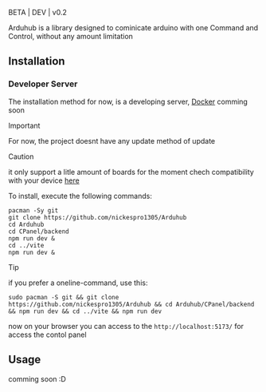 BETA | DEV | v0.2

Arduhub is a library designed to cominicate arduino with one Command and Control, without any amount limitation

## Installation
### Developer Server

The installation method for now, is a developing server, [Docker](https://www.docker.com/) comming soon

> [!IMPORTANT]
> For now, the project doesnt have any update method of update

> [!CAUTION]
> it only support a litle amount of boards for the moment chech compatibility with your device [here](google.com)

To install, execute the following commands:

```shell
pacman -Sy git
git clone https://github.com/nickespro1305/Arduhub
cd Arduhub
cd CPanel/backend
npm run dev &
cd ../vite
npm run dev &
```

> [!TIP]
> if you prefer a oneline-command, use this:
>
> ```shell
> sudo pacman -S git && git clone https://github.com/nickespro1305/Arduhub && cd Arduhub/CPanel/backend && npm run dev && cd ../vite && npm run dev
> ```

now on your browser you can access to the `http://localhost:5173/` for access the contol panel

## Usage
comming soon :D